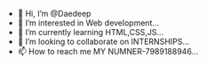- 👋 Hi, I’m @Daedeep
- 👀 I’m interested in Web development...
- 🌱 I’m currently learning HTML,CSS,JS...
- 💞️ I’m looking to collaborate on INTERNSHIPS...
- 📫 How to reach me MY NUMNER-7989188946...

<!---
Daedeep/Daedeep is a ✨ special ✨ repository because its `README.md` (this file) appears on your GitHub profile.
You can click the Preview link to take a look at your changes.
--->
